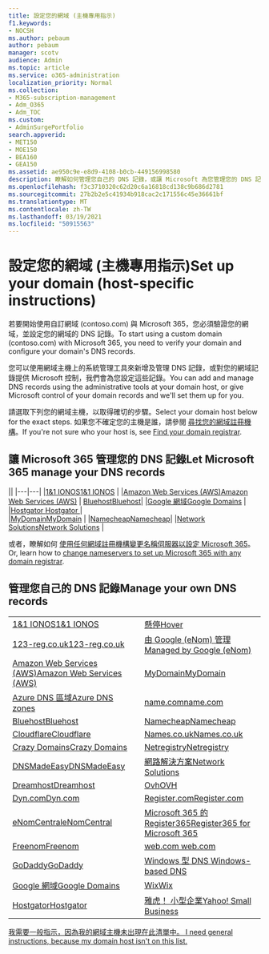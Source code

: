 ```yaml
---
title: 設定您的網域 (主機專用指示)
f1.keywords:
- NOCSH
ms.author: pebaum
author: pebaum
manager: scotv
audience: Admin
ms.topic: article
ms.service: o365-administration
localization_priority: Normal
ms.collection:
- M365-subscription-management
- Adm_O365
- Adm_TOC
ms.custom:
- AdminSurgePortfolio
search.appverid:
- MET150
- MOE150
- BEA160
- GEA150
ms.assetid: ae950c9e-e8d9-4108-b0cb-449156998580
description: 瞭解如何管理您自己的 DNS 記錄，或讓 Microsoft 為您管理您的 DNS 記錄。
ms.openlocfilehash: f3c3710320c62d20c6a16818cd138c9b686d2781
ms.sourcegitcommit: 27b2b2e5c41934b918cac2c171556c45e36661bf
ms.translationtype: MT
ms.contentlocale: zh-TW
ms.lasthandoff: 03/19/2021
ms.locfileid: "50915563"
---
```

# <a name="set-up-your-domain-host-specific-instructions"></a><span data-ttu-id="c1463-103">設定您的網域 (主機專用指示)</span><span class="sxs-lookup"><span data-stu-id="c1463-103">Set up your domain (host-specific instructions)</span></span>

<span data-ttu-id="c1463-104">若要開始使用自訂網域 (contoso.com) 與 Microsoft 365，您必須驗證您的網域，並設定您的網域的 DNS 記錄。</span><span class="sxs-lookup"><span data-stu-id="c1463-104">To start using a custom domain (contoso.com) with Microsoft 365, you need to verify your domain and configure your domain's DNS records.</span></span> 
  
<span data-ttu-id="c1463-105">您可以使用網域主機上的系統管理工具來新增及管理 DNS 記錄，或對您的網域記錄提供 Microsoft 控制，我們會為您設定這些記錄。</span><span class="sxs-lookup"><span data-stu-id="c1463-105">You can add and manage DNS records using the administrative tools at your domain host, or give Microsoft control of your domain records and we'll set them up for you.</span></span>
  
<span data-ttu-id="c1463-106">請選取下列您的網域主機，以取得確切的步驟。</span><span class="sxs-lookup"><span data-stu-id="c1463-106">Select your domain host below for the exact steps.</span></span> <span data-ttu-id="c1463-107">如果您不確定您的主機是誰，請參閱 [尋找您的網域註冊機構](find-your-domain-registrar.md)。</span><span class="sxs-lookup"><span data-stu-id="c1463-107">If you're not sure who your host is, see [Find your domain registrar](find-your-domain-registrar.md).</span></span>
  

## <a name="let-microsoft-365-manage-your-dns-records"></a><span data-ttu-id="c1463-108">讓 Microsoft 365 管理您的 DNS 記錄</span><span class="sxs-lookup"><span data-stu-id="c1463-108">Let Microsoft 365 manage your DNS records</span></span>

||
|---|---|
|[<span data-ttu-id="c1463-109">1&1 IONOS</span><span class="sxs-lookup"><span data-stu-id="c1463-109">1&1 IONOS</span></span>](../dns/change-nameservers-at-1-1-internet.md) |
|[<span data-ttu-id="c1463-110">Amazon Web Services (AWS)</span><span class="sxs-lookup"><span data-stu-id="c1463-110">Amazon Web Services (AWS)</span></span>](../dns/change-nameservers-at-aws.md) |
 [<span data-ttu-id="c1463-111">Bluehost</span><span class="sxs-lookup"><span data-stu-id="c1463-111">Bluehost</span></span>](../dns/change-nameservers-at-bluehost.md)|
|[<span data-ttu-id="c1463-112">Google 網域</span><span class="sxs-lookup"><span data-stu-id="c1463-112">Google   Domains</span></span>](../dns/change-nameservers-at-google-domains.md) |
|[<span data-ttu-id="c1463-113">Hostgator   </span><span class="sxs-lookup"><span data-stu-id="c1463-113">Hostgator   </span></span>](../dns/change-nameservers-at-hostgator.md)  |  
|[<span data-ttu-id="c1463-114">MyDomain</span><span class="sxs-lookup"><span data-stu-id="c1463-114">MyDomain</span></span>](../dns/change-nameservers-at-mydomain.md) | 
|[<span data-ttu-id="c1463-115">Namecheap</span><span class="sxs-lookup"><span data-stu-id="c1463-115">Namecheap</span></span>](../dns/change-nameservers-at-namecheap.md)|
|[<span data-ttu-id="c1463-116">Network Solutions</span><span class="sxs-lookup"><span data-stu-id="c1463-116">Network Solutions</span></span>](../dns/change-nameservers-at-network-solutions.md) |  

<span data-ttu-id="c1463-117">或者，瞭解如何 [使用任何網域註冊機構變更名稱伺服器以設定 Microsoft 365](change-nameservers-at-any-domain-registrar.md)。</span><span class="sxs-lookup"><span data-stu-id="c1463-117">Or, learn how to [change nameservers to set up Microsoft 365 with any domain registrar](change-nameservers-at-any-domain-registrar.md).</span></span>

## <a name="manage-your-own-dns-records"></a><span data-ttu-id="c1463-118">管理您自己的 DNS 記錄</span><span class="sxs-lookup"><span data-stu-id="c1463-118">Manage your own DNS records</span></span>

|                           |                          |
|---------------------------|--------------------------|
| [<span data-ttu-id="c1463-119">1&1 IONOS</span><span class="sxs-lookup"><span data-stu-id="c1463-119">1&1 IONOS</span></span>](../dns/create-dns-records-at-1-1-internet.md) | [<span data-ttu-id="c1463-120">懸停</span><span class="sxs-lookup"><span data-stu-id="c1463-120">Hover</span></span>](./create-dns-records-at-any-dns-hosting-provider.md) |
| [<span data-ttu-id="c1463-121">123-reg.co.uk</span><span class="sxs-lookup"><span data-stu-id="c1463-121">123-reg.co.uk</span></span>](../dns/create-dns-records-at-123-reg-co-uk.md) | [<span data-ttu-id="c1463-122">由 Google (eNom) 管理 </span><span class="sxs-lookup"><span data-stu-id="c1463-122">Managed   by Google (eNom)</span></span>](../dns/create-dns-records-for-domain-managed-by-google-enom.md)|
| [<span data-ttu-id="c1463-123">Amazon Web Services (AWS)</span><span class="sxs-lookup"><span data-stu-id="c1463-123">Amazon Web Services (AWS)</span></span>](../dns/create-dns-records-at-aws.md) | [<span data-ttu-id="c1463-124">MyDomain</span><span class="sxs-lookup"><span data-stu-id="c1463-124">MyDomain</span></span>](../dns/create-dns-records-at-mydomain.md) |
| [<span data-ttu-id="c1463-125">Azure DNS 區域</span><span class="sxs-lookup"><span data-stu-id="c1463-125">Azure DNS zones</span></span>](../dns/create-dns-records-for-azure-dns-zones.md) | [<span data-ttu-id="c1463-126">name.com</span><span class="sxs-lookup"><span data-stu-id="c1463-126">name.com</span></span>](../dns/create-dns-records-at-name-com.md) |
| [<span data-ttu-id="c1463-127">Bluehost</span><span class="sxs-lookup"><span data-stu-id="c1463-127">Bluehost</span></span>](../dns/create-dns-records-at-bluehost.md) | [<span data-ttu-id="c1463-128">Namecheap</span><span class="sxs-lookup"><span data-stu-id="c1463-128">Namecheap</span></span>](../dns/create-dns-records-at-namecheap.md)|
| [<span data-ttu-id="c1463-129">Cloudflare</span><span class="sxs-lookup"><span data-stu-id="c1463-129">Cloudflare</span></span>](../dns/create-dns-records-at-cloudflare.md)| [<span data-ttu-id="c1463-130">Names.co.uk</span><span class="sxs-lookup"><span data-stu-id="c1463-130">Names.co.uk</span></span>](../dns/create-dns-records-at-names-co-uk.md) |
|  [<span data-ttu-id="c1463-131">Crazy Domains</span><span class="sxs-lookup"><span data-stu-id="c1463-131">Crazy Domains</span></span>](../dns/create-dns-records-at-crazy-domains.md)| [<span data-ttu-id="c1463-132">Netregistry</span><span class="sxs-lookup"><span data-stu-id="c1463-132">Netregistry</span></span>](../dns/create-dns-records-at-netregistry.md) |
|[<span data-ttu-id="c1463-133">DNSMadeEasy</span><span class="sxs-lookup"><span data-stu-id="c1463-133">DNSMadeEasy</span></span>](../dns/create-dns-records-at-dnsmadeeasy.md) | [<span data-ttu-id="c1463-134">網路解決方案</span><span class="sxs-lookup"><span data-stu-id="c1463-134">Network   Solutions</span></span>](../dns/create-dns-records-at-network-solutions.md) |
|[<span data-ttu-id="c1463-135">Dreamhost</span><span class="sxs-lookup"><span data-stu-id="c1463-135">Dreamhost</span></span>](../dns/create-dns-records-at-dreamhost.md)  | [<span data-ttu-id="c1463-136">Ovh</span><span class="sxs-lookup"><span data-stu-id="c1463-136">OVH</span></span>](../dns/create-dns-records-at-ovh.md) |
|  [<span data-ttu-id="c1463-137">Dyn.com</span><span class="sxs-lookup"><span data-stu-id="c1463-137">Dyn.com</span></span>](../dns/create-dns-records-at-dyn-com.md) | [<span data-ttu-id="c1463-138">Register.com</span><span class="sxs-lookup"><span data-stu-id="c1463-138">Register.com</span></span>](../dns/create-dns-records-at-register-com.md) |
| [<span data-ttu-id="c1463-139">eNomCentral</span><span class="sxs-lookup"><span data-stu-id="c1463-139">eNomCentral</span></span>](../dns/create-dns-records-at-enomcentral.md)| [<span data-ttu-id="c1463-140">Microsoft 365 的 Register365</span><span class="sxs-lookup"><span data-stu-id="c1463-140">Register365 for Microsoft 365</span></span>](../dns/create-dns-records-at-register365.md)  |
| [<span data-ttu-id="c1463-141">Freenom</span><span class="sxs-lookup"><span data-stu-id="c1463-141">Freenom</span></span>](../dns/create-dns-records-at-freenom.md) | [<span data-ttu-id="c1463-142"> web.com </span><span class="sxs-lookup"><span data-stu-id="c1463-142"> web.com </span></span>](../dns/create-dns-records-at-web-com.md)|
|[<span data-ttu-id="c1463-143">GoDaddy</span><span class="sxs-lookup"><span data-stu-id="c1463-143">GoDaddy</span></span>](../dns/create-dns-records-at-godaddy.md)|[<span data-ttu-id="c1463-144"> Windows 型 DNS</span><span class="sxs-lookup"><span data-stu-id="c1463-144"> Windows-based DNS</span></span>](../dns/create-dns-records-using-windows-based-dns.md)   |
| [<span data-ttu-id="c1463-145">Google 網域</span><span class="sxs-lookup"><span data-stu-id="c1463-145">Google Domains</span></span>](../dns/create-dns-records-at-google-domains.md) |[<span data-ttu-id="c1463-146">Wix</span><span class="sxs-lookup"><span data-stu-id="c1463-146">Wix</span></span>](../dns/create-dns-records-at-wix.md) |
|[<span data-ttu-id="c1463-147">Hostgator</span><span class="sxs-lookup"><span data-stu-id="c1463-147">Hostgator</span></span>](../dns/create-dns-records-at-hostgator.md)  | [<span data-ttu-id="c1463-148">雅虎！  小型企業</span><span class="sxs-lookup"><span data-stu-id="c1463-148">Yahoo!   Small Business</span></span>](../dns/create-dns-records-at-yahoo-small-business.md)  |

[<span data-ttu-id="c1463-149">我需要一般指示，因為我的網域主機未出現在此清單中。 </span><span class="sxs-lookup"><span data-stu-id="c1463-149">I need general instructions, because my domain host isn't on this list. </span></span>](create-dns-records-at-any-dns-hosting-provider.md)
